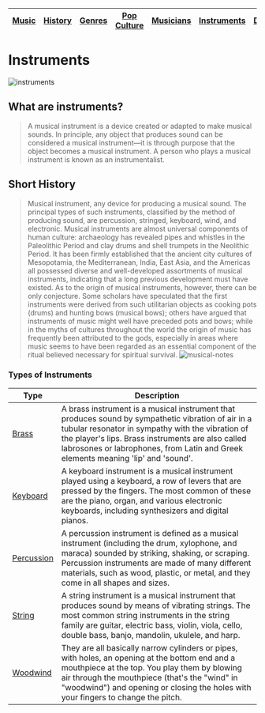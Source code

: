 | [Music](music.md) | [History](history.md) | [Genres](genres.md) | [Pop Culture](popculture.md) |  [Musicians](musicians.md) | [Instruments](instruments.md) | [Dance](dance.md) |
| --- | --- | --- | --- | --- | --- | --- |

# Instruments
![instruments](https://github.com/user-attachments/assets/c48f316b-22e2-4d21-91b8-736235aee3ea)

## What are instruments?
> A musical instrument is a device created or adapted to make musical sounds. In principle, any object that produces sound can be considered a musical instrument—it is through purpose that the object becomes a musical instrument. A person who plays a musical instrument is known as an instrumentalist.

## Short History
> Musical instrument, any device for producing a musical sound. The principal types of such instruments, classified by the method of producing sound, are percussion, stringed, keyboard, wind, and electronic. Musical instruments are almost universal components of human culture: archaeology has revealed pipes and whistles in the Paleolithic Period and clay drums and shell trumpets in the Neolithic Period. It has been firmly established that the ancient city cultures of Mesopotamia, the Mediterranean, India, East Asia, and the Americas all possessed diverse and well-developed assortments of musical instruments, indicating that a long previous development must have existed. As to the origin of musical instruments, however, there can be only conjecture. Some scholars have speculated that the first instruments were derived from such utilitarian objects as cooking pots (drums) and hunting bows (musical bows); others have argued that instruments of music might well have preceded pots and bows; while in the myths of cultures throughout the world the origin of music has frequently been attributed to the gods, especially in areas where music seems to have been regarded as an essential component of the ritual believed necessary for spiritual survival.
![musical-notes](https://github.com/user-attachments/assets/641981c2-fe39-4b61-bc00-dc64d883d572)

### Types of Instruments

| Type | Description |
| ---- | ----- |
| [Brass](brass.md) | A brass instrument is a musical instrument that produces sound by sympathetic vibration of air in a tubular resonator in sympathy with the vibration of the player's lips. Brass instruments are also called labrosones or labrophones, from Latin and Greek elements meaning 'lip' and 'sound'. |
| [Keyboard](keyboard.md) | A keyboard instrument is a musical instrument played using a keyboard, a row of levers that are pressed by the fingers. The most common of these are the piano, organ, and various electronic keyboards, including synthesizers and digital pianos. |
| [Percussion](percussion.md) | A percussion instrument is defined as a musical instrument (including the drum, xylophone, and maraca) sounded by striking, shaking, or scraping. Percussion instruments are made of many different materials, such as wood, plastic, or metal, and they come in all shapes and sizes. |
| [String](string.md) | A string instrument is a musical instrument that produces sound by means of vibrating strings. The most common string instruments in the string family are guitar, electric bass, violin, viola, cello, double bass, banjo, mandolin, ukulele, and harp. | 
| [Woodwind](woodwind.md) | They are all basically narrow cylinders or pipes, with holes, an opening at the bottom end and a mouthpiece at the top. You play them by blowing air through the mouthpiece (that's the "wind" in "woodwind") and opening or closing the holes with your fingers to change the pitch. |
